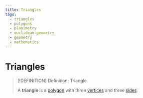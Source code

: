 ```yaml
---
title: Triangles
tags:
  - triangles
  - polygons
  - planimetry
  - euclidean-geometry
  - geometry
  - mathematics
---
```


# Triangles

>[!DEFINITION] Definition: Triangle
>
>A **triangle** is a [polygon](../index.md) with three [vertices](../index.md) and three [sides](../index.md).
>